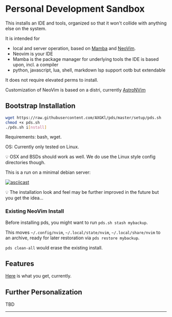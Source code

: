 # Personal Development Sandbox

This installs an IDE and tools, organized so that it won't collide with anything else on the system.


It is intended for

- local and server operation, based on [Mamba][mamba] and [NeoVim][neovim].
- Neovim is your IDE
- Mamba is the package manager for underlying tools the IDE is based upon, incl. a compiler
- python, javascript, lua, shell, markdown lsp support ootb but extendable

It does not require elevated perms to install.

Customization of NeoVim is based on a distri, currently [AstroNVim][astronvim]

## Bootstrap Installation

```bash
wget https://raw.githubusercontent.com/AXGKl/pds/master/setup/pds.sh
chmod +x pds.sh
./pds.sh i[nstall]
```

Requirements: bash, wget.

OS: Currently only tested on Linux.

💡 OSX and BSDs should work as well. We do use the Linux style config directories though.


This is a run on a minimal debian server:

[![asciicast](https://asciinema.org/a/QObqodPheKWM7A7fUzkveDvzr.svg)](https://asciinema.org/a/QObqodPheKWM7A7fUzkveDvzr)

💡 The installation look and feel may be further improved in the future but you get the idea...

### Existing NeoVim Install

Before installing pds, you might want to run `pds.sh stash mybackup`.

This moves `~/.config/nvim`, `~/.local/state/nvim`, `~/.local/share/nvim` to an archive, ready for
later restoration via `pds restore mybackup`.

`pds clean-all` would erase the existing install.

## Features

[Here](./setup/astro/README.md) is what you get, currently.


## Further Personalization

TBD


---

[astronvim]: https://astronvim.github.io/
[mamba]:  https://github.com/mamba-org/mamba
[neovim]: https://neovim.io
[pde]: https://www.youtube.com/watch?v=IK_-C0GXfjo
